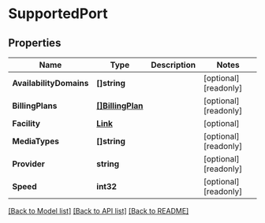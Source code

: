 # SupportedPort

## Properties

Name | Type | Description | Notes
------------ | ------------- | ------------- | -------------
**AvailabilityDomains** | **[]string** |  | [optional] [readonly] 
**BillingPlans** | [**[]BillingPlan**](BillingPlan.md) |  | [optional] [readonly] 
**Facility** | [**Link**](Link.md) |  | [optional] 
**MediaTypes** | **[]string** |  | [optional] [readonly] 
**Provider** | **string** |  | [optional] [readonly] 
**Speed** | **int32** |  | [optional] [readonly] 

[[Back to Model list]](../README.md#documentation-for-models) [[Back to API list]](../README.md#documentation-for-api-endpoints) [[Back to README]](../README.md)


